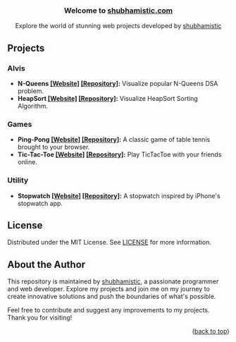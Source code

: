 <a name="readme-top"></a>

<div align="center">
  <h3 align="center">Welcome to 
    <a href="https://shubhamistic.com/">shubhamistic.com</a>
  </h3>

  <p align="center">
    Explore the world of stunning web projects developed by
    <a href="https://github.com/shubhamistic/shubhamistic.github.io">
        shubhamistic
    </a>
  </p>
</div>


## Projects

### Alvis
- **N-Queens [[Website]](https://shubhamistic.com/alvis/n-queens) [[Repository]](/alvis/n-queens):**
  Visualize popular N-Queens DSA problem.
- **HeapSort [[Website]](https://heapsortvisualizer.web.app/) [[Repository]](https://github.com/shubhamistic/heap-sort-visualizer):**
    Visualize HeapSort Sorting Algorithm.

### Games
- **Ping-Pong [[Website]](https://shubhamistic.com/games/ping-pong) [[Repository]](/games/ping-pong):**
    A classic game of table tennis brought to your browser.
- **Tic-Tac-Toe [[Website]](https://shubhamistic.com/games/tictactoe) [[Repository]](/games/tictactoe):**
    Play TicTacToe with your friends online.

### Utility
- **Stopwatch [[Website]](https://shubhamistic.com/utility/stopwatch) [[Repository]](/utility/stopwatch):**
    A stopwatch inspired by iPhone's stopwatch app.


## License
Distributed under the MIT License. See [LICENSE](LICENSE) for more information.


## About the Author
This repository is maintained by [shubhamistic](https://github.com/shubhamistic), a passionate programmer and web developer. Explore my projects and join me on my journey to create innovative solutions and push the boundaries of what's possible.

Feel free to contribute and suggest any improvements to my projects. Thank you for visiting!

<!-- You can add other cool things here, such as a table of contents, project screenshots, or links to related resources -->

<p align="right">(<a href="#readme-top">back to top</a>)</p>

